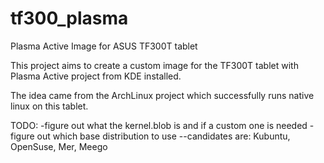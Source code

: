tf300_plasma
============

Plasma Active Image for ASUS TF300T tablet

This project aims to create a custom image for the TF300T tablet with Plasma Active project from KDE installed.

The idea came from the ArchLinux project which successfully runs native linux on this tablet.

TODO:
-figure out what the kernel.blob is and if a custom one is needed
-figure out which base distribution to use
--candidates are: Kubuntu, OpenSuse, Mer, Meego
